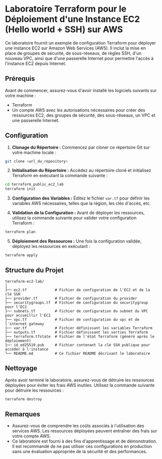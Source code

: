 # Laboratoire Terraform pour le Déploiement d'une Instance EC2 (Hello world + SSH) sur AWS

Ce laboratoire fournit un exemple de configuration Terraform pour déployer une instance EC2 sur Amazon Web Services (AWS). Il inclut la mise en place de groupes de sécurité, de sous-réseaux, de règles SSH, d'un nouveau VPC, ainsi que d'une passerelle Internet pour permettre l'accès à l'instance EC2 depuis Internet.

## Prérequis

Avant de commencer, assurez-vous d'avoir installé les logiciels suivants sur votre machine :

- Terraform
- Un compte AWS avec les autorisations nécessaires pour créer des ressources EC2, des groupes de sécurité, des sous-réseaux, un VPC et une passerelle Internet.

## Configuration

1. **Clonage du Répertoire :** Commencez par cloner ce répertoire Git sur votre machine locale :

```bash
git clone <url_du_repository>
```

2. **Initialisation du Répertoire :** Accédez au répertoire cloné et initialisez Terraform en exécutant la commande suivante :

```bash
cd terraform_public_ec2_lab
terraform init
```

3. **Configuration des Variables :** Éditez le fichier `var.tf` pour définir les variables AWS nécessaires, telles que la région, les clés d'accès, etc.

4. **Validation de la Configuration :** Avant de déployer les ressources, utilisez la commande suivante pour valider votre configuration Terraform :

```bash
terraform plan
```

5. **Déploiement des Ressources :** Une fois la configuration validée, déployez les ressources en exécutant :

```bash
terraform apply
```

## Structure du Projet

```
terraform-ec2-lab/
│
├── ec2.tf             # Fichier de configuration de l'EC2 et de la clé SSH
├── provider.tf        # Fichier de configuration du provider
├── securitygroups.tf  # Fichier de configuration du securitygroup pour l'EC2
├── subnets.tf         # Fichier de configuration du subnet du VPC pour accueillir l'EC2
├── vpc.tf             # Fichier de configuration du vpc et de l'internet gateway
├── var.tf             # Fichier définissant les variables Terraform
├── outputs.tf         # Fichier définissant les sorties Terraform
├── terraform.tfstate  # Fichier de l'état Terraform (généré après le déploiement)
├── id_ed25519.pub     # Fichier contenant la clé SSH publique pour accéder à l'instance
└── README.md          # Ce fichier README décrivant le laboratoire
```

## Nettoyage

Après avoir terminé le laboratoire, assurez-vous de détruire les ressources déployées pour éviter les frais AWS inutiles. Utilisez la commande suivante pour détruire les ressources :

```bash
terraform destroy
```

## Remarques

- Assurez-vous de comprendre les coûts associés à l'utilisation des services AWS. Les ressources déployées peuvent entraîner des frais sur votre compte AWS.
- Ce laboratoire est fourni à des fins d'apprentissage et de démonstration. Il est recommandé de ne pas utiliser ces configurations en production sans une évaluation appropriée de la sécurité et des performances.